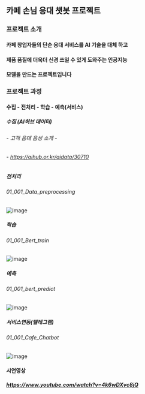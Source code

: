 ## 카페 손님 응대 챗봇 프로젝트


###  프로젝트 소개

#### 카페 창업자들의 단순 응대 서비스를 AI 기술을 대체 하고
#### 제품 품질에 더욱더 신경 쓰일 수 있게 도와주는 인공지능
#### 모델을 만드는 프로젝트입니다


### 프로젝트 과정


#### 수집 - 전처리 - 학습 - 예측(서비스)

#####    수집 (AI허브 데이터)
###### - 고객 음대 음성 소개 - 
###### - https://aihub.or.kr/aidata/30710

#####   전처리 
######  01_001_Data_preprocessing
![image](https://user-images.githubusercontent.com/96555334/174021488-c60b9a58-dc89-4ff3-b543-70d9c2b457b2.png)

#####  학습
###### 01_001_Bert_train
![image](https://user-images.githubusercontent.com/96555334/174022578-b51e3de5-326b-456e-852c-2d9133538ceb.png)

#####  예측
###### 01_001_bert_predict
![image](https://user-images.githubusercontent.com/96555334/174022609-e322e218-ab61-418e-aa1e-a3d9c810e976.png)


##### 서비스연동(텔레그램)
###### 01_001_Cafe_Chatbot
![image](https://user-images.githubusercontent.com/96555334/174022678-658ff8b7-7f93-4b35-b071-d281613a78a8.png)


#### 시연영상
##### https://www.youtube.com/watch?v=4k6wDXvc8jQ



     



